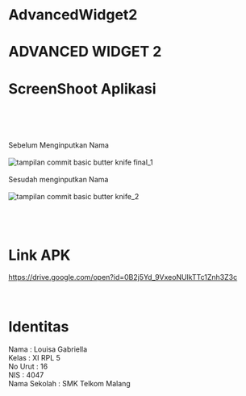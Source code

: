 # AdvancedWidget2
# ADVANCED WIDGET 2 <br> 
# ScreenShoot Aplikasi <br> <br> <br>

Sebelum Menginputkan Nama <br> <br>
![tampilan commit basic butter knife final_1](https://cloud.githubusercontent.com/assets/21364340/18747647/9409a4e8-80f8-11e6-84e9-58db93f38a04.png) <br> <br>
Sesudah menginputkan Nama <br> <br> 
![tampilan commit basic butter knife_2](https://cloud.githubusercontent.com/assets/21364340/18747648/940ba22a-80f8-11e6-9fb1-03390be66b0d.png)
<br> <br> <br> <br>
# Link APK<br>
https://drive.google.com/open?id=0B2j5Yd_9VxeoNUlkTTc1Znh3Z3c <br> 
 <br><br>

# Identitas<br>
Nama : Louisa Gabriella <br>
Kelas : XI RPL 5 <br>
No Urut : 16 <br>
NIS : 4047 <br>
Nama Sekolah : SMK Telkom Malang <br>
 
